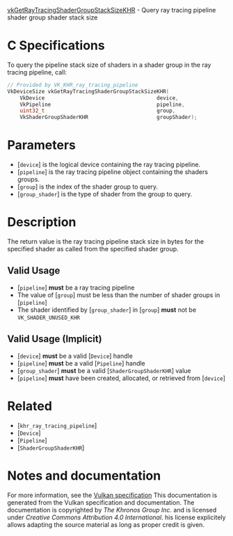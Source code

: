[vkGetRayTracingShaderGroupStackSizeKHR](https://www.khronos.org/registry/vulkan/specs/1.3-extensions/man/html/vkGetRayTracingShaderGroupStackSizeKHR.html) - Query ray tracing pipeline shader group shader stack size

# C Specifications
To query the pipeline stack size of shaders in a shader group in the ray
tracing pipeline, call:
```c
// Provided by VK_KHR_ray_tracing_pipeline
VkDeviceSize vkGetRayTracingShaderGroupStackSizeKHR(
    VkDevice                                    device,
    VkPipeline                                  pipeline,
    uint32_t                                    group,
    VkShaderGroupShaderKHR                      groupShader);
```

# Parameters
- [`device`] is the logical device containing the ray tracing pipeline.
- [`pipeline`] is the ray tracing pipeline object containing the shaders groups.
- [`group`] is the index of the shader group to query.
- [`group_shader`] is the type of shader from the group to query.

# Description
The return value is the ray tracing pipeline stack size in bytes for the
specified shader as called from the specified shader group.
## Valid Usage
-  [`pipeline`] **must**  be a ray tracing pipeline
-    The value of [`group`] must be less than the number of shader groups in [`pipeline`]
-    The shader identified by [`group_shader`] in [`group`] **must**  not be `VK_SHADER_UNUSED_KHR`

## Valid Usage (Implicit)
-  [`device`] **must**  be a valid [`Device`] handle
-  [`pipeline`] **must**  be a valid [`Pipeline`] handle
-  [`group_shader`] **must**  be a valid [`ShaderGroupShaderKHR`] value
-  [`pipeline`] **must**  have been created, allocated, or retrieved from [`device`]

# Related
- [`khr_ray_tracing_pipeline`]
- [`Device`]
- [`Pipeline`]
- [`ShaderGroupShaderKHR`]

# Notes and documentation
For more information, see the [Vulkan specification](https://www.khronos.org/registry/vulkan/specs/1.3-extensions/html/vkspec.html)
This documentation is generated from the Vulkan specification and documentation.
The documentation is copyrighted by *The Khronos Group Inc.* and is licensed under *Creative Commons Attribution 4.0 International*.
his license explicitely allows adapting the source material as long as proper credit is given.
        